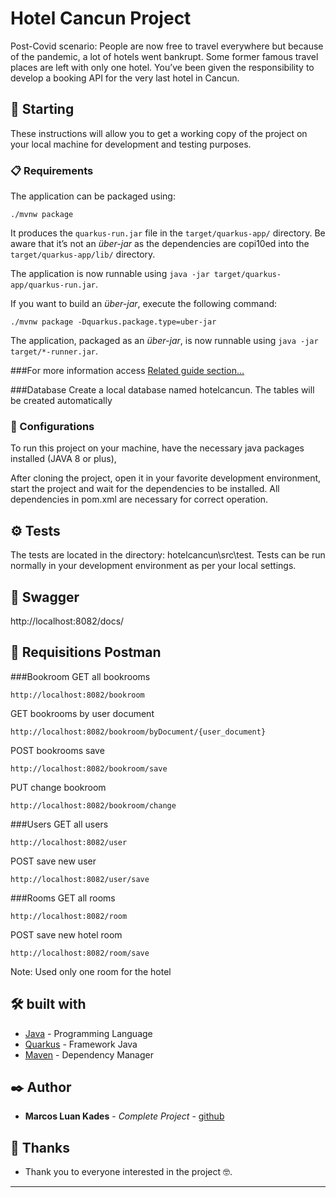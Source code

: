 # Hotel Cancun Project

Post-Covid scenario:
People are now free to travel everywhere but because of the pandemic, a lot of hotels went
bankrupt. Some former famous travel places are left with only one hotel.
You’ve been given the responsibility to develop a booking API for the very last hotel in Cancun.

## 🚀 Starting

These instructions will allow you to get a working copy of the project on your local machine for development and testing purposes.

### 📋 Requirements

The application can be packaged using:
```shell script
./mvnw package
```
It produces the `quarkus-run.jar` file in the `target/quarkus-app/` directory.
Be aware that it’s not an _über-jar_ as the dependencies are copi10ed into the `target/quarkus-app/lib/` directory.

The application is now runnable using `java -jar target/quarkus-app/quarkus-run.jar`.

If you want to build an _über-jar_, execute the following command:
```shell script
./mvnw package -Dquarkus.package.type=uber-jar
```
The application, packaged as an _über-jar_, is now runnable using `java -jar target/*-runner.jar`.

###For more information access
[Related guide section...](https://quarkus.io/guides)

###Database
Create a local database named hotelcancun. The tables will be created automatically

### 🔧 Configurations

To run this project on your machine, have the necessary java packages installed (JAVA 8 or plus),

After cloning the project, open it in your favorite development environment, start the project and wait for the dependencies to be installed.
All dependencies in pom.xml are necessary for correct operation.

## ⚙️ Tests

The tests are located in the directory: hotelcancun\src\test.
Tests can be run normally in your development environment as per your local settings.

## 🔩 Swagger

http://localhost:8082/docs/

## 🔩 Requisitions Postman

###Bookroom
GET all bookrooms
```
http://localhost:8082/bookroom
```

GET bookrooms by user document
```
http://localhost:8082/bookroom/byDocument/{user_document}
```

POST bookrooms save
```
http://localhost:8082/bookroom/save
```

PUT change bookroom
```
http://localhost:8082/bookroom/change
```

###Users
GET all users
```
http://localhost:8082/user
```

POST save new user
```
http://localhost:8082/user/save
```

###Rooms
GET all rooms
```
http://localhost:8082/room
```

POST save new hotel room
```
http://localhost:8082/room/save
```
Note: Used only one room for the hotel

## 🛠️ built with

* [Java](https://docs.oracle.com/en/java/javase/11/docs/api/) - Programming Language
* [Quarkus](https://quarkus.io/guides) - Framework Java
* [Maven](https://maven.apache.org/) - Dependency Manager

## ✒️ Author

* **Marcos Luan Kades** - *Complete Project* - [github](https://github.com/MarcosLuan)

## 🎁 Thanks

* Thank you to everyone interested in the project 🤓.

---